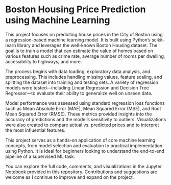 # Boston Housing Price Prediction using Machine Learning
This project focuses on predicting house prices in the City of Boston using a regression-based machine learning model. It is built using Python’s scikit-learn library and leverages the well-known Boston Housing dataset. The goal is to train a model that can estimate the value of homes based on various features such as crime rate, average number of rooms per dwelling, accessibility to highways, and more.

The process begins with data loading, exploratory data analysis, and preprocessing. This includes handling missing values, feature scaling, and splitting the dataset into training and testing sets. A variety of regression models were tested—including Linear Regression and Decision Tree Regressor—to evaluate their ability to generalize well on unseen data.

Model performance was assessed using standard regression loss functions such as Mean Absolute Error (MAE), Mean Squared Error (MSE), and Root Mean Squared Error (RMSE). These metrics provided insights into the accuracy of predictions and the model’s sensitivity to outliers. Visualizations were also created to compare actual vs. predicted prices and to interpret the most influential features.

This project serves as a hands-on application of core machine learning concepts, from model selection and evaluation to practical implementation using Python. It is ideal for beginners looking to understand the end-to-end pipeline of a supervised ML task.

You can explore the full code, comments, and visualizations in the Jupyter Notebook provided in this repository. Contributions and suggestions are welcome as I continue to improve and expand on the project.


